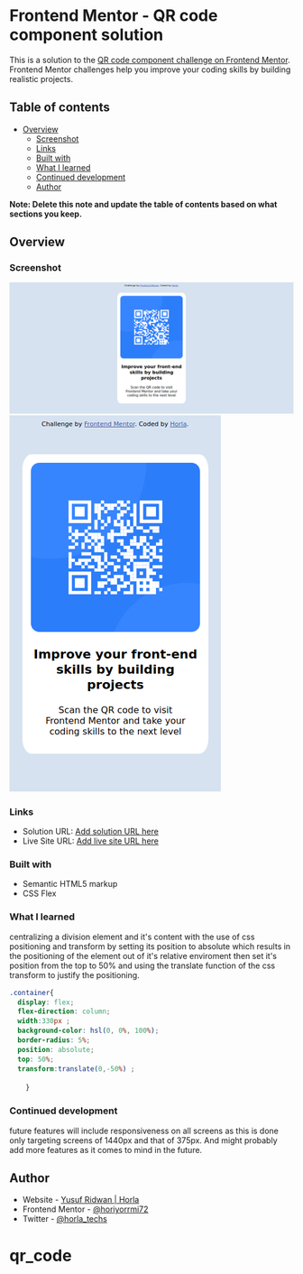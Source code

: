 # Frontend Mentor - QR code component solution

This is a solution to the [QR code component challenge on Frontend Mentor](https://www.frontendmentor.io/challenges/qr-code-component-iux_sIO_H). Frontend Mentor challenges help you improve your coding skills by building realistic projects. 

## Table of contents

- [Overview](#overview)
  - [Screenshot](#screenshot)
  - [Links](#links)
  - [Built with](#built-with)
  - [What I learned](#what-i-learned)
  - [Continued development](#continued-development)
  - [Author](#author)


**Note: Delete this note and update the table of contents based on what sections you keep.**

## Overview

### Screenshot

![desktop view](./images/Screenshot_2023-08-29%20Frontend%20Mentor%20QR%20code%20component%20desktop%20view.png)
![mobile view](./images/Screenshot_2023-08-29%20Frontend%20Mentor%20QR%20code%20component(1)%20mobile%20view.png)




### Links

- Solution URL: [Add solution URL here](https://your-solution-url.com)
- Live Site URL: [Add live site URL here](https://your-live-site-url.com)

### Built with

- Semantic HTML5 markup
- CSS Flex

### What I learned

centralizing a division element and it's content with the use of css positioning and transform by setting its position to absolute which results in the positioning of the element out of it's relative enviroment then set it's position from the top to 50% and using the translate function of the css transform to justify the positioning.

```css
.container{
  display: flex;
  flex-direction: column;
  width:330px ;
  background-color: hsl(0, 0%, 100%);
  border-radius: 5%;
  position: absolute;
  top: 50%;
  transform:translate(0,-50%) ;   
      
    }
```

### Continued development

future features will include responsiveness on all screens as this is done only targeting screens of 1440px and that of 375px.
And might probably add more features as it comes to mind in the future.

## Author

- Website - [Yusuf Ridwan | Horla](https://horiyorrmi72.github.io/)
- Frontend Mentor - [@horiyorrmi72](https://www.frontendmentor.io/profile/horiyorrmi72)
- Twitter - [@horla_techs](https://twitter.com/horla_techs)
# qr_code
